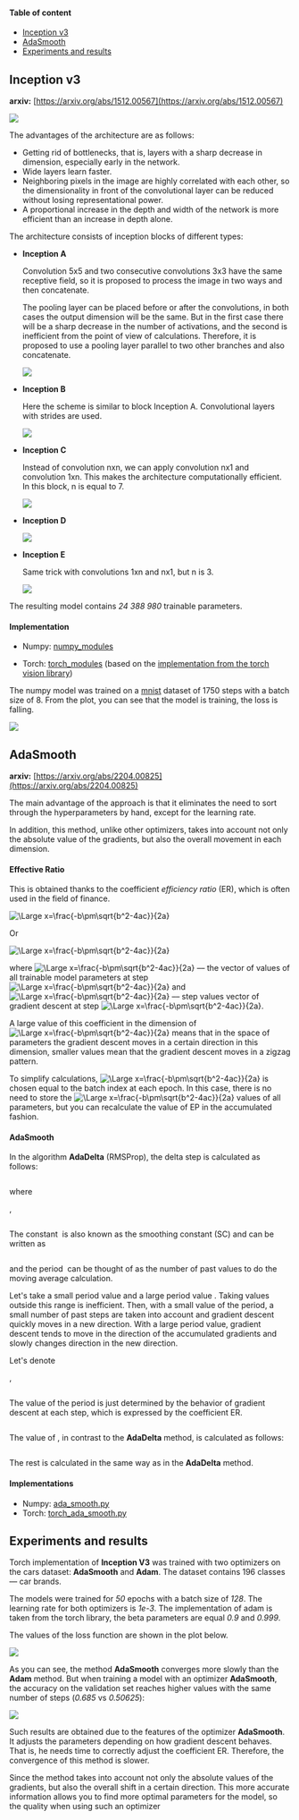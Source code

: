 #### Table of content
* [Inception v3](#inceptionv3)
* [AdaSmooth](#adasmooth)
* [Experiments and results](#experiments)

## <a name="inceptionv3"></a>Inception v3

__arxiv:__ [https://arxiv.org/abs/1512.00567](https://arxiv.org/abs/1512.00567)

![](resources/images/inceptionv3.png)

The advantages of the architecture are as follows:
* Getting rid of bottlenecks, that is, layers with a sharp decrease in dimension, especially early in the network.
* Wide layers learn faster.
* Neighboring pixels in the image are highly correlated with each other, so the dimensionality in front of the convolutional layer can be reduced without losing representational power.
* A proportional increase in the depth and width of the network is more efficient than an increase in depth alone.

The architecture consists of inception blocks of different types:
* __Inception A__

    Сonvolution 5x5 and two consecutive convolutions 3x3 have the same receptive field, so it is proposed to process the image in two ways and then concatenate.

    The pooling layer can be placed before or after the convolutions, in both cases the output dimension will be the same. But in the first case there will be a sharp decrease in the number of activations, and the second is inefficient from the point of view of calculations. Therefore, it is proposed to use a pooling layer parallel to two other branches and also concatenate.

    ![](resources/images/inceptiona.png)

* __Inception B__

    Here the scheme is similar to block Inception A. Convolutional layers with strides are used.

    ![](resources/images/inceptionb.png)

* __Inception C__

  Instead of convolution nxn, we can apply convolution nx1 and convolution 1xn. This makes the architecture computationally efficient. In this block, n is equal to 7.
  
  ![](resources/images/inceptionc.png)

* __Inception D__

  ![](resources/images/inceptiond.png)

* __Inception E__

  Same trick with convolutions 1xn and nx1, but n is 3.

  ![](resources/images/inceptione.png)

The resulting model contains *24 388 980* trainable parameters.

#### Implementation

* Numpy: [numpy_modules](./numpy_modules)

* Torch: [torch_modules](./torch_modules) (based on the [implementation from the torch vision library](https://github.com/pytorch/vision/blob/main/torchvision/models/inception.py))

The numpy model was trained on a [mnist](http://yann.lecun.com/exdb/mnist/) dataset of 1750 steps with a batch size of 8.
From the plot, you can see that the model is training, the loss is falling.

![](resources/images/loss_mnist.png)

## <a name="adasmooth"></a>AdaSmooth

__arxiv:__ [https://arxiv.org/abs/2204.00825](https://arxiv.org/abs/2204.00825)

The main advantage of the approach is that it eliminates the need to sort through the hyperparameters by hand, except for the learning rate.

In addition, this method, unlike other optimizers, takes into account not only the absolute value of the gradients, but also the overall movement in each dimension.

#### Effective Ratio
This is obtained thanks to the coefficient *efficiency ratio* (ER), which is often used in the field of finance.

<img src="https://latex.codecogs.com/svg.latex?\Large&space;e_t=\frac{s_t}{n_t} = \frac{\text{Total move for a period}}{\text{Sum of absolute move for each bar}} = \frac{|x_t - x_{t - M}|}{\sum_{i=0}^{M - 1}{|x_{t - i} - x_{t - 1 - i}|}}" title="\Large x=\frac{-b\pm\sqrt{b^2-4ac}}{2a}" />

Or

<img src="https://latex.codecogs.com/svg.latex?\Large&space;e_t = \frac{|\sum_{i=0}^{M - 1}{\Delta x_{t - 1 -i}}|}{\sum_{i=0}^{M - 1}{|\Delta x_{t - 1 - i}|}}" title="\Large x=\frac{-b\pm\sqrt{b^2-4ac}}{2a}" />

where <img src="https://latex.codecogs.com/svg.latex?\Large&space;x_i" title="\Large x=\frac{-b\pm\sqrt{b^2-4ac}}{2a}" /> –– the vector of values of all trainable model parameters at step <img src="https://latex.codecogs.com/svg.latex?\Large&space;i" title="\Large x=\frac{-b\pm\sqrt{b^2-4ac}}{2a}" />
and <img src="https://latex.codecogs.com/svg.latex?\Large&space;\Delta x_i" title="\Large x=\frac{-b\pm\sqrt{b^2-4ac}}{2a}" /> –– step values vector of gradient descent at step <img src="https://latex.codecogs.com/svg.latex?\Large&space;i" title="\Large x=\frac{-b\pm\sqrt{b^2-4ac}}{2a}" />.

A large value of this coefficient in the dimension of <img src="https://latex.codecogs.com/svg.latex?\Large&space;i" title="\Large x=\frac{-b\pm\sqrt{b^2-4ac}}{2a}"/> means that in the space of parameters the gradient descent moves in a certain direction in this dimension, smaller values mean that the gradient descent moves in a zigzag pattern.

To simplify calculations, <img src="https://latex.codecogs.com/svg.latex?\Large&space;M" title="\Large x=\frac{-b\pm\sqrt{b^2-4ac}}{2a}"/> is chosen equal to the batch index at each epoch. In this case, there is no need to store the <img src="https://latex.codecogs.com/svg.latex?\Large&space;M" title="\Large x=\frac{-b\pm\sqrt{b^2-4ac}}{2a}"/> values of all parameters, but you can recalculate the value of EP in the accumulated fashion.

#### AdaSmooth

In the algorithm __AdaDelta__ (RMSProp), the delta step is calculated as follows:

<img src="https://latex.codecogs.com/svg.latex?\Large&space; \Delta x_t = - \frac{\eta}{\text{RMS}[g]_t} \odot g_t" title=""/>

where

<img src="https://latex.codecogs.com/svg.latex?\Large&space;\text{RMS}[g]_t = \sqrt{E[g^2]_t + \epsilon}" title="" />,

<img src="https://latex.codecogs.com/svg.latex?\Large&space;E[g^2]_t = \rho E[g^2]_{t - 1} + (1 - \rho) g^2_t" title=""/>

The constant <img src="https://latex.codecogs.com/svg.latex?\Large&space;1 - \rho" title=""/> is also known as the smoothing constant (SC) and can be written as

<img src="https://latex.codecogs.com/svg.latex?\Large&space;\text{SC} = \frac{2}{N + 1}" title=""/>

and the period <img src="https://latex.codecogs.com/svg.latex?\Large&space;N" title=""/> can be thought of as the number of past values to do the moving average calculation.


Let's take a small period value and a large period value <img src="https://latex.codecogs.com/svg.latex?\Large&space;N_1 = 3, N_2 = 199" title=""/>. Taking values outside this range is inefficient.
Then, with a small value of the period, a small number of past steps are taken into account and gradient descent quickly moves in a new direction. With a large period value, gradient descent tends to move in the direction of the accumulated gradients and slowly changes direction in the new direction.

Let's denote

<img src="https://latex.codecogs.com/svg.latex?\Large&space;\text{fast SC} = \frac{2}{N_1 + 1} = 1 - \rho_1 = 0.5" title=""/>,

<img src="https://latex.codecogs.com/svg.latex?\Large&space;\text{slow SC} = \frac{2}{N_2 + 1} = 1 - \rho_2 = 0.01" title=""/>

The value of the period is just determined by the behavior of gradient descent at each step, which is expressed by the coefficient ER.

<img src="https://latex.codecogs.com/svg.latex?\Large&space;c_t = (\rho_2 - \rho_1) \times e_t + (1 - \rho_2)" title=""/>

The value of <img src="https://latex.codecogs.com/svg.latex?\Large&space;E[g^2]_t" title=""/>, in contrast to the __AdaDelta__ method, is calculated as follows:

<img src="https://latex.codecogs.com/svg.latex?\Large&space;E[g^2]_t = c^2_t \odot g^2_t + (1 - c^2_t) \odot E[g^2]_{t - 1}" title=""/>

The rest is calculated in the same way as in the __AdaDelta__ method.

#### Implementations
* Numpy: [ada_smooth.py](./ada_smooth.py)
* Torch: [torch_ada_smooth.py](./torch_ada_smooth.py)

## <a name="experiments"></a>Experiments and results

Torch implementation of __Inception V3__ was trained with two optimizers on the cars dataset: __AdaSmooth__ and __Adam__.
The dataset contains 196 classes –– car brands.

The models were trained for _50_ epochs with a batch size of _128_. The learning rate for both optimizers is _1e-3_.
The implementation of adam is taken from the torch library, the beta parameters are equal _0.9_ and _0.999_.

The values of the loss function are shown in the plot below.

![](resources/images/loss_optims.png)

As you can see, the method __AdaSmooth__ converges more slowly than the __Adam__ method. But when training a model with an optimizer __AdaSmooth__, the accuracy on the validation set reaches higher values with the same number of steps (*0.685* vs *0.50625*):

![](resources/images/accuracy_optims.png)

Such results are obtained due to the features of the optimizer __AdaSmooth__. It adjusts the parameters depending on how gradient descent behaves. That is, he needs time to correctly adjust the coefficient ER. Therefore, the convergence of this method is slower.

Since the method takes into account not only the absolute values of the gradients, but also the overall shift in a certain direction. This more accurate information allows you to find more optimal parameters for the model, so the quality when using such an optimizer
